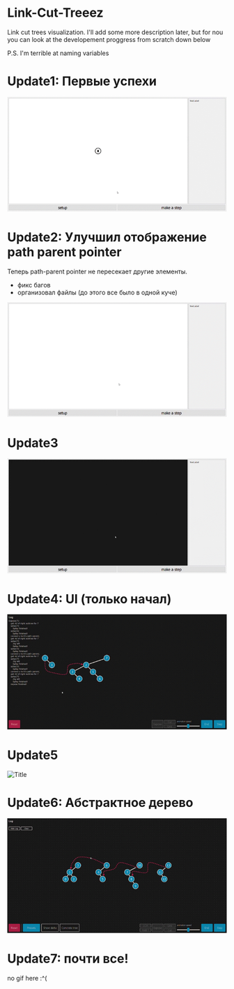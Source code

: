 ﻿# Link-Cut-Treeez

Link cut trees visualization.
I'll add some more description later, but for nou you can look at the developement proggress from scratch down below

P.S. I'm terrible at naming variables

# Update1: Первые успехи
![](pics/progress_so_far.gif?raw=true "Title")

# Update2: Улучшил отображение path parent pointer
Теперь path-parent pointer не пересекает другие элементы.
 + фикс багов
 + организовал файлы (до этого все было в одной куче)

![](pics/update2.gif?raw=true "Title")

# Update3
![](pics/update3.gif?raw=true "Title")

# Update4: UI (только начал)

![](pics/Update4.gif?raw=true "Title")

# Update5
![](pics/Update5.gif?raw=true "Title")

# Update6: Абстрактное дерево

![](pics/Update6.gif?raw=true "Title")


# Update7: почти все!
no gif here :^(



